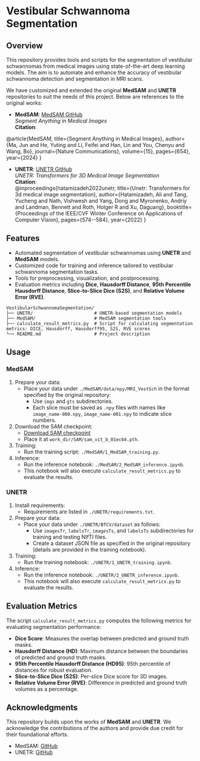 # Vestibular Schwannoma Segmentation

## Overview

This repository provides tools and scripts for the segmentation of vestibular schwannomas from medical images using state-of-the-art deep learning models. The aim is to automate and enhance the accuracy of vestibular schwannoma detection and segmentation in MRI scans.

We have customized and extended the original **MedSAM** and **UNETR** repositories to suit the needs of this project. Below are references to the original works:

- **MedSAM**: [MedSAM GitHub](https://github.com/bowang-lab/MedSAM)  
  _Segment Anything in Medical Images_  
  **Citation**:  

@article{MedSAM,
  title={Segment Anything in Medical Images},
  author={Ma, Jun and He, Yuting and Li, Feifei and Han, Lin and You, Chenyu and Wang, Bo},
  journal={Nature Communications},
  volume={15},
  pages={654},
  year={2024}
}

- **UNETR**: [UNETR GitHub](https://github.com/Project-MONAI/research-contributions/tree/main/UNETR/BTCV)  
_UNETR: Transformers for 3D Medical Image Segmentation_  
**Citation**:  
@inproceedings{hatamizadeh2022unetr,
  title={Unetr: Transformers for 3d medical image segmentation},
  author={Hatamizadeh, Ali and Tang, Yucheng and Nath, Vishwesh and Yang, Dong and Myronenko, Andriy and Landman, Bennett and Roth, Holger R and Xu, Daguang},
  booktitle={Proceedings of the IEEE/CVF Winter Conference on Applications of Computer Vision},
  pages={574--584},
  year={2022}
}

## Features

- Automated segmentation of vestibular schwannomas using **UNETR** and **MedSAM** models.
- Customized code for training and inference tailored to vestibular schwannoma segmentation tasks.
- Tools for preprocessing, visualization, and postprocessing.
- Evaluation metrics including **Dice**, **Hausdorff Distance**, **95th Percentile Hausdorff Distance**, **Slice-to-Slice Dice (S2S)**, and **Relative Volume Error (RVE)**.

```plaintext
VestibularSchwannomaSegmentation/
├── UNETR/                       # UNETR-based segmentation models
├── MedSAM/                      # MedSAM segmentation tools
├── calculate_result_metrics.py  # Script for calculating segmentation metrics: DICE, Hausdorff, Hausdorff95, S2S, RVE scores
└── README.md                    # Project description
```


## Usage

### **MedSAM**
1. Prepare your data:
   - Place your data under `./MedSAM/data/npy/MRI_VestSch` in the format specified by the original repository:
     - Use `imgs` and `gts` subdirectories.
     - Each slice must be saved as `.npy` files with names like `image_name-000.npy`, `image_name-001.npy` to indicate slice numbers.
2. Download the SAM checkpoint:
   - [Download SAM checkpoint](https://dl.fbaipublicfiles.com/segment_anything/sam_vit_b_01ec64.pth)
   - Place it at `work_dir/SAM/sam_vit_b_01ec64.pth`.
3. Training:
   - Run the training script: `./MedSAM/1_MedSAM_training.py`.
4. Inference:
   - Run the inference notebook: `./MedSAM/2_MedSAM_inference.ipynb`.
   - This notebook will also execute `calculate_result_metrics.py` to evaluate the results.

### **UNETR**
1. Install requirements:
   - Requirements are listed in `./UNETR/requirements.txt`.
2. Prepare your data:
   - Place your data under `./UNETR/BTCV/dataset` as follows:
     - Use `imagesTr`, `labelsTr`, `imagesTs`, and `labelsTs` subdirectories for training and testing NIfTI files.
     - Create a dataset JSON file as specified in the original repository (details are provided in the training notebook).
3. Training:
   - Run the training notebook: `./UNETR/1_UNETR_training.ipynb`.
4. Inference:
   - Run the inference notebook: `./UNETR/2_UNETR_inference.ipynb`.
   - This notebook will also execute `calculate_result_metrics.py` to evaluate the results.


## Evaluation Metrics

The script `calculate_result_metrics.py` computes the following metrics for evaluating segmentation performance:

- **Dice Score**: Measures the overlap between predicted and ground truth masks.
- **Hausdorff Distance (HD)**: Maximum distance between the boundaries of predicted and ground truth masks.
- **95th Percentile Hausdorff Distance (HD95)**: 95th percentile of distances for robust evaluation.
- **Slice-to-Slice Dice (S2S)**: Per-slice Dice score for 3D images.
- **Relative Volume Error (RVE)**: Difference in predicted and ground truth volumes as a percentage.

## Acknowledgments

This repository builds upon the works of **MedSAM** and **UNETR**. We acknowledge the contributions of the authors and provide due credit for their foundational efforts.

- MedSAM: [GitHub](https://github.com/bowang-lab/MedSAM)
- UNETR: [GitHub](https://github.com/Project-MONAI/research-contributions/tree/main/UNETR/BTCV)
